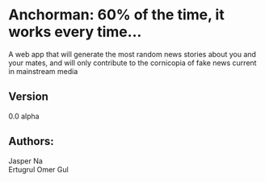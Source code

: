 # Anchorman: 60% of the time, it works every time...

A web app that will generate the most random news stories about you and your mates, and will only contribute to the cornicopia of fake news current in mainstream media

## Version
0.0 alpha
 
## Authors:
Jasper Na <br />
Ertugrul Omer Gul
